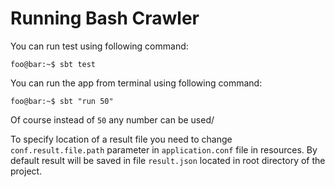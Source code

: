 # Running Bash Crawler

You can run test using following command:
```console
foo@bar:~$ sbt test
``` 

You can run the app from terminal using following command:
```console
foo@bar:~$ sbt "run 50"
``` 

Of course instead of `50` any number can be used/ 

To specify location of a result file you need to change `conf.result.file.path` parameter in `application.conf` file in resources.
By default result will be saved in file `result.json` located in root directory of the project. 
